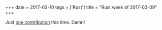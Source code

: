 +++
date = 2017-02-10
tags = ['Rust']
title = "Rust week of 2017-02-09"
+++

Just [one contribution] this time. Damn!

  [one contribution]: https://github.com/faradayio/boondock/pull/11

